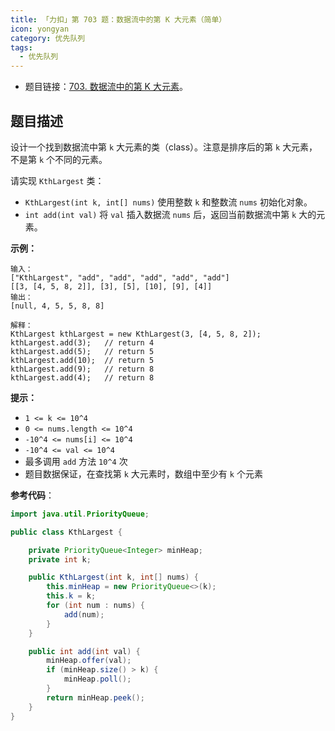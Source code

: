 ```yaml
---
title: 「力扣」第 703 题：数据流中的第 K 大元素（简单）
icon: yongyan
category: 优先队列
tags:
  - 优先队列
---
```


- 题目链接：[703. 数据流中的第 K 大元素](https://leetcode-cn.com/problems/kth-largest-element-in-a-stream/)。

## 题目描述

设计一个找到数据流中第 `k` 大元素的类（class）。注意是排序后的第 `k` 大元素，不是第 `k` 个不同的元素。

请实现 `KthLargest` 类：

- `KthLargest(int k, int[] nums)` 使用整数 `k` 和整数流 `nums` 初始化对象。
- `int add(int val)` 将 `val` 插入数据流 `nums` 后，返回当前数据流中第 `k` 大的元素。

**示例：**

```
输入：
["KthLargest", "add", "add", "add", "add", "add"]
[[3, [4, 5, 8, 2]], [3], [5], [10], [9], [4]]
输出：
[null, 4, 5, 5, 8, 8]

解释：
KthLargest kthLargest = new KthLargest(3, [4, 5, 8, 2]);
kthLargest.add(3);   // return 4
kthLargest.add(5);   // return 5
kthLargest.add(10);  // return 5
kthLargest.add(9);   // return 8
kthLargest.add(4);   // return 8
```

**提示：**

- `1 <= k <= 10^4`
- `0 <= nums.length <= 10^4`
- `-10^4 <= nums[i] <= 10^4`
- `-10^4 <= val <= 10^4`
- 最多调用 `add` 方法 `10^4` 次
- 题目数据保证，在查找第 `k` 大元素时，数组中至少有 `k` 个元素

**参考代码**：

```java
import java.util.PriorityQueue;

public class KthLargest {

    private PriorityQueue<Integer> minHeap;
    private int k;

    public KthLargest(int k, int[] nums) {
        this.minHeap = new PriorityQueue<>(k);
        this.k = k;
        for (int num : nums) {
            add(num);
        }
    }

    public int add(int val) {
        minHeap.offer(val);
        if (minHeap.size() > k) {
            minHeap.poll();
        }
        return minHeap.peek();
    }
}
```
